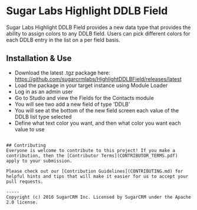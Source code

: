# Sugar Labs Highlight DDLB Field

Sugar Labs Highlight DDLB Field provides a new data type that provides the ability to assign colors to any DDLB field. Users can pick different colors for each DDLB entry in the list on a per field basis.

## Installation & Use
* Download the latest .tgz package here: https://github.com/sugarcrmlabs/HighlightDDLBField/releases/latest
* Load the package in your target instance using Module Loader
* Log in as an admin user
* Go to Studio and view the Fields for the Contacts module
* You will see two add a new field of type 'DDLB'
* You will see at the bottom of the new field screen each value of the DDLB list type selected
* Define what text color you want, and then what color you want each value to use
```

## Contributing
Everyone is welcome to contribute to this project! If you make a contribution, then the [Contributor Terms](CONTRIBUTOR_TERMS.pdf) apply to your submission.

Please check out our [Contribution Guidelines](CONTRIBUTING.md) for helpful hints and tips that will make it easier for us to accept your pull requests.

-----
Copyright (c) 2016 SugarCRM Inc. Licensed by SugarCRM under the Apache 2.0 license.
